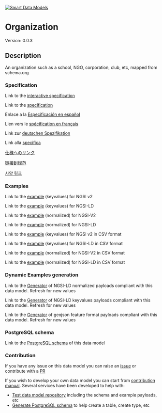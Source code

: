 [![Smart Data Models](https://smartdatamodels.org/wp-content/uploads/2022/01/SmartDataModels_logo.png "Logo")](https://smartdatamodels.org)
# Organization
Version: 0.0.3

## Description 

An organization such as a school, NGO, corporation, club, etc, mapped from schema.org
### Specification

Link to the [interactive specification](https://swagger.lab.fiware.org/?url=https://smart-data-models.github.io/dataModel.Organization/Organization/swagger.yaml)

Link to the [specification](https://github.com/smart-data-models/dataModel.Organization/blob/master/Organization/doc/spec.md)

Enlace a la [Especificación en español](https://github.com/smart-data-models/dataModel.Organization/blob/master/Organization/doc/spec_ES.md)

Lien vers le [spécification en français](https://github.com/smart-data-models/dataModel.Organization/blob/master/Organization/doc/spec_FR.md)

Link zur [deutschen Spezifikation](https://github.com/smart-data-models/dataModel.Organization/blob/master/Organization/doc/spec_DE.md)

Link alla [specifica](https://github.com/smart-data-models/dataModel.Organization/blob/master/Organization/doc/spec_IT.md)

[仕様へのリンク](https://github.com/smart-data-models/dataModel.Organization/blob/master/Organization/doc/spec_JA.md)

[链接到规范](https://github.com/smart-data-models/dataModel.Organization/blob/master/Organization/doc/spec_ZH.md)

[사양 링크](https://github.com/smart-data-models/dataModel.Organization/blob/master/Organization/doc/spec_KO.md)
### Examples

Link to the [example](https://smart-data-models.github.io/dataModel.Organization/Organization/examples/example.json) (keyvalues) for NGSI v2

Link to the [example](https://smart-data-models.github.io/dataModel.Organization/Organization/examples/example.jsonld) (keyvalues) for NGSI-LD

Link to the [example](https://smart-data-models.github.io/dataModel.Organization/Organization/examples/example-normalized.json) (normalized) for NGSI-V2

Link to the [example](https://smart-data-models.github.io/dataModel.Organization/Organization/examples/example-normalized.jsonld) (normalized) for NGSI-LD

Link to the [example](https://github.com/smart-data-models/dataModel.Organization/blob/master/Organization/examples/example.json.csv) (keyvalues) for NGSI v2 in CSV format

Link to the [example](https://github.com/smart-data-models/dataModel.Organization/blob/master/Organization/examples/example.jsonld.csv) (keyvalues) for NGSI-LD in CSV format

Link to the [example](https://github.com/smart-data-models/dataModel.Organization/blob/master/Organization/examples/example-normalized.json.csv) (normalized) for NGSI-V2 in CSV format

Link to the [example](https://github.com/smart-data-models/dataModel.Organization/blob/master/Organization/examples/example-normalized.jsonld.csv) (normalized) for NGSI-LD in CSV format
### Dynamic Examples generation

Link to the [Generator](https://smartdatamodels.org/extra/ngsi-ld_generator.php?schemaUrl=https://raw.githubusercontent.com/smart-data-models/dataModel.Organization/master/Organization/schema.json&email=info@smartdatamodels.org) of NGSI-LD normalized payloads compliant with this data model. Refresh for new values

Link to the [Generator](https://smartdatamodels.org/extra/ngsi-ld_generator_keyvalues.php?schemaUrl=https://raw.githubusercontent.com/smart-data-models/dataModel.Organization/master/Organization/schema.json&email=info@smartdatamodels.org) of NGSI-LD keyvalues payloads compliant with this data model. Refresh for new values

Link to the [Generator](https://smartdatamodels.org/extra/geojson_features_generator.php?schemaUrl=https://raw.githubusercontent.com/smart-data-models/dataModel.Organization/master/Organization/schema.json&email=info@smartdatamodels.org) of geojson feature format payloads compliant with this data model. Refresh for new values
### PostgreSQL schema

Link to the [PostgreSQL schema](https://github.com/smart-data-models/dataModel.Organization/blob/master/Organization/schema.sql) of this data model
### Contribution

 If you have any issue on this data model you can raise an [issue](https://github.com/smart-data-models/dataModel.Organization/issues)  or contribute with a [PR](https://github.com/smart-data-models/dataModel.Organization/pulls)

 If you wish to develop your own data model you can start from [contribution manual](https://bit.ly/contribution_manual). Several services have been developed to help with: 
 - [Test data model repository](https://smartdatamodels.org/index.php/data-models-contribution-api/) including the schema and example payloads, etc
 - [Generate PostgreSQL schema](https://smartdatamodels.org/index.php/sql-service/) to help create a table, create type, etc